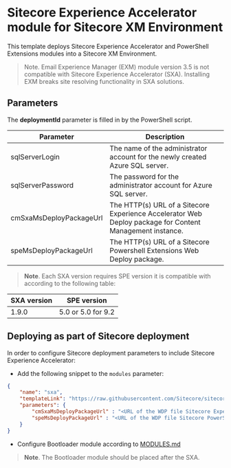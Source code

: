 # Sitecore Experience Accelerator module for Sitecore XM Environment


This template deploys Sitecore Experience Accelerator and PowerShell Extensions modules into a Sitecore XM Environment.

> Note. Email Experience Manager (EXM) module version 3.5 is not compatible with Sitecore Experience Accelerator (SXA). Installing EXM breaks site resolving functionality in SXA solutions.

## Parameters

The **deploymentId** parameter is filled in by the PowerShell script.

| Parameter                                    | Description
-----------------------------------------------|------------------------------------------------
| sqlServerLogin                               | The name of the administrator account for the newly created Azure SQL server.
| sqlServerPassword                            | The password for the administrator account for Azure SQL server.
| cmSxaMsDeployPackageUrl                      | The HTTP(s) URL of a Sitecore Experience Accelerator Web Deploy package for Content Management instance.
| speMsDeployPackageUrl                        | The HTTP(s) URL of a Sitecore Powershell Extensions Web Deploy package.

> **Note**. Each SXA version requires SPE version it is compatible with according to the following table:

| SXA version   | SPE version
----------------|-------------
| 1.9.0         | 5.0 or 5.0 for 9.2

## Deploying as part of Sitecore deployment

In order to configure Sitecore deployment parameters to include Sitecore Experience Accelerator:

  * Add the following snippet to the `modules` parameter:

```JSON
{
    "name": "sxa",
    "templateLink": "https://raw.githubusercontent.com/Sitecore/sitecore-azure-quickstart-templates/master/SXA/xm/azuredeploy.json",
    "parameters": {
        "cmSxaMsDeployPackageUrl" : "<URL of the WDP file Sitecore Experience Accelerator *.scwdp.zip>",
        "speMsDeployPackageUrl" : "<URL of the WDP file Sitecore PowerShell Extensions *.scwdp.zip>",
    }
}
```

  * Configure Bootloader module according to [MODULES.md](../../MODULES.md)
  > **Note**. The Bootloader module should be placed after the SXA.